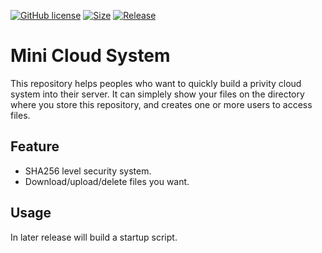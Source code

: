[![GitHub license](https://img.shields.io/github/license/omuskywalker/mini-cloud-system.svg?style=flat-square)](https://github.com/omuskywalker/mini-cloud-system/blob/master/LICENSE)
[![Size](https://img.shields.io/github/repo-size/omuskywalker/mini-cloud-system.svg?style=flat-square)]()
[![Release](https://img.shields.io/github/release/omuskywalker/mini-cloud-system.svg?style=flat-square)]()
# Mini Cloud System
This repository helps peoples who want to quickly build a privity cloud system into their server.
It can simplely show your files on the directory where you store this repository, and creates one or more users to access files.

## Feature
- SHA256 level security system.
- Download/upload/delete files you want.

## Usage
In later release will build a startup script.